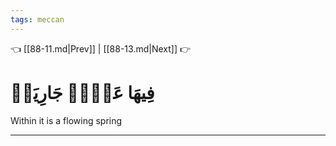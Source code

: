 ```yaml
---
tags: meccan
---
```


👈 [[88-11.md|Prev]] | [[88-13.md|Next]] 👉

# فِيهَا عَيۡنٞ جَارِيَةٞ

Within it is a flowing spring

---


